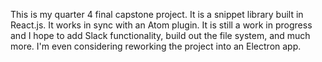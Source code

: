 This is my quarter 4 final capstone project. It is a snippet library built in React.js. It works in sync with an Atom plugin. It is still a work in progress and I hope to add Slack functionality, build out the file system, and much more. I'm even considering reworking the project into an Electron app.
